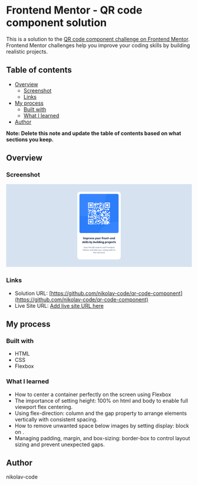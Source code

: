 # Frontend Mentor - QR code component solution

This is a solution to the [QR code component challenge on Frontend Mentor](https://www.frontendmentor.io/challenges/qr-code-component-iux_sIO_H). Frontend Mentor challenges help you improve your coding skills by building realistic projects. 

## Table of contents

- [Overview](#overview)
  - [Screenshot](#screenshot)
  - [Links](#links)
- [My process](#my-process)
  - [Built with](#built-with)
  - [What I learned](#what-i-learned)
- [Author](#author)

**Note: Delete this note and update the table of contents based on what sections you keep.**

## Overview

### Screenshot

![](./screenshot.jpg)

### Links

- Solution URL: [https://github.com/nikolav-code/qr-code-component](https://github.com/nikolav-code/qr-code-component)
- Live Site URL: [Add live site URL here]()

## My process

### Built with

- HTML
- CSS
- Flexbox

### What I learned

- How to center a container perfectly on the screen using Flexbox
- The importance of setting height: 100% on html and body to enable full viewport flex centering.
- Using flex-direction: column and the gap property to arrange elements vertically with consistent spacing.
- How to remove unwanted space below images by setting display: block on <img>.
- Managing padding, margin, and box-sizing: border-box to control layout sizing and prevent unexpected gaps.

## Author

nikolav-code
